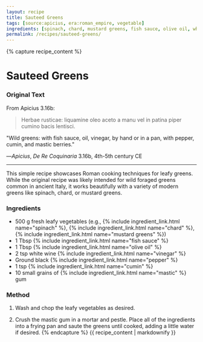 ```yaml
---
layout: recipe
title: Sauteed Greens
tags: [source:apicius, era:roman_empire, vegetable]
ingredients: [spinach, chard, mustard greens, fish sauce, olive oil, white wine vinegar, pepper, cumin, mastic]
permalink: /recipes/sauteed-greens/
---
```


{% capture recipe_content %}
# Sauteed Greens

### Original Text
From Apicius 3.16b:

> Herbae rusticae: liquamine oleo aceto a manu vel in patina piper cumino bacis lentisci.

"Wild greens: with fish sauce, oil, vinegar, by hand or in a pan, with pepper, cumin, and mastic berries."

—*Apicius*, *De Re Coquinaria* 3.16b, 4th-5th century CE

___

This simple recipe showcases Roman cooking techniques for leafy greens. While the original recipe was likely intended for wild foraged greens common in ancient Italy, it works beautifully with a variety of modern greens like spinach, chard, or mustard greens.

### Ingredients
- 500 g fresh leafy vegetables (e.g., {% include ingredient_link.html name="spinach" %}, {% include ingredient_link.html name="chard" %}, {% include ingredient_link.html name="mustard greens" %})  
- 1 Tbsp {% include ingredient_link.html name="fish sauce" %}  
- 1 Tbsp {% include ingredient_link.html name="olive oil" %}  
- 2 tsp white wine {% include ingredient_link.html name="vinegar" %}  
- Ground black {% include ingredient_link.html name="pepper" %}  
- 1 tsp {% include ingredient_link.html name="cumin" %}  
- 10 small grains of {% include ingredient_link.html name="mastic" %} gum

### Method
1. Wash and chop the leafy vegetables as desired.

2. Crush the mastic gum in a mortar and pestle. Place all of the ingredients into a frying pan and saute the greens until cooked, adding a little water if desired.
{% endcapture %}
{{ recipe_content | markdownify }}